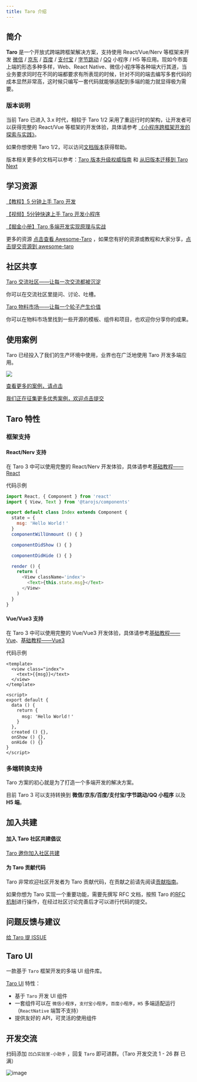 ```yaml
---
title: Taro 介绍
---
```


## 简介

**Taro** 是一个开放式跨端跨框架解决方案，支持使用 React/Vue/Nerv 等框架来开发 [微信](https://mp.weixin.qq.com/) / [京东](https://mp.jd.com/?entrance=taro) / [百度](https://smartprogram.baidu.com/) / [支付宝](https://mini.open.alipay.com/) / [字节跳动](https://developer.toutiao.com/) / [QQ](https://q.qq.com/) 小程序 / H5 等应用。现如今市面上端的形态多种多样，Web、React Native、微信小程序等各种端大行其道，当业务要求同时在不同的端都要求有所表现的时候，针对不同的端去编写多套代码的成本显然非常高，这时候只编写一套代码就能够适配到多端的能力就显得极为需要。

### 版本说明

当前 Taro 已进入 3.x 时代，相较于 Taro 1/2 采用了重运行时的架构，让开发者可以获得完整的 React/Vue 等框架的开发体验，具体请参考 [《小程序跨框架开发的探索与实践》](https://mp.weixin.qq.com/s?__biz=MzU3NDkzMTI3MA==&mid=2247483770&idx=1&sn=ba2cdea5256e1c4e7bb513aa4c837834)。

如果你想使用 Taro 1/2，可以访问[文档版本](/versions)获得帮助。

版本相关更多的文档可以参考：[Taro 版本升级权威指南](/blog/2020-09-01-taro-versions) 和 [从旧版本迁移到 Taro Next](./migration)

## 学习资源

[【教程】5 分钟上手 Taro 开发](https://docs.taro.zone/taro/docs/guide)

[【视频】5分钟快速上手 Taro 开发小程序](https://mp.weixin.qq.com/s?__biz=MzU3NDkzMTI3MA==&mid=2247484205&idx=1&sn=935bb7a35c11c33563eeb7c3aaca3321&chksm=fd2bab04ca5c2212b4cd8aeb5858bd08517aeb31e20727b22d1eee00b394184e7e61359e7dd9&token=1180618535&lang=zh_CN#rd)

[【掘金小册】Taro 多端开发实现原理与实战](https://juejin.im/book/5b73a131f265da28065fb1cd?referrer=5ba228f16fb9a05d3251492d)

更多的资源 [点击查看 Awesome-Taro](./composition.md) ，如果您有好的资源或教程和大家分享，[点击提交资源到 awesome-taro](https://github.com/NervJS/awesome-taro)

## 社区共享

[Taro 交流社区——让每一次交流都被沉淀](http://taro-club.jd.com/)

你可以在交流社区里提问、讨论、吐槽。

[Taro 物料市场——让每一个轮子产生价值](http://taro-ext.jd.com/)

你可以在物料市场里找到一些开源的模板、组件和项目，也欢迎你分享你的成果。

## 使用案例

Taro 已经投入了我们的生产环境中使用，业界也在广泛地使用 Taro 开发多端应用。

<a href="https://nervjs.github.io/taro-user-cases/"><img src="https://raw.githubusercontent.com/NervJS/taro-user-cases/master/user-cases.jpg" /></a>

[查看更多的案例，请点击](./showcase)

[我们正在征集更多优秀案例，欢迎点击提交](https://github.com/NervJS/taro/issues/244)

## Taro 特性

### 框架支持

#### React/Nerv 支持

在 Taro 3 中可以使用完整的 React/Nerv 开发体验，具体请参考[基础教程——React](https://nervjs.github.io/taro/docs/react)

代码示例

```javascript
import React, { Component } from 'react'
import { View, Text } from '@tarojs/components'

export default class Index extends Component {
  state = {
    msg: 'Hello World！'
  }
  componentWillUnmount () { }

  componentDidShow () { }

  componentDidHide () { }

  render () {
    return (
      <View className='index'>
        <Text>{this.state.msg}</Text>
      </View>
    )
  }
}
```

#### Vue/Vue3 支持

在 Taro 3 中可以使用完整的 Vue/Vue3 开发体验，具体请参考[基础教程——Vue](./vue)、[基础教程——Vue3](./vue3)

代码示例

```vue
<template>
  <view class="index">
    <text>{{msg}}</text>
  </view>
</template>

<script>
export default {
  data () {
    return {
      msg: 'Hello World！'
    }
  },
  created () {},
  onShow () {},
  onHide () {}
}
</script>
```

### 多端转换支持

Taro 方案的初心就是为了打造一个多端开发的解决方案。

目前 Taro 3 可以支持转换到 **微信/京东/百度/支付宝/字节跳动/QQ 小程序** 以及  **H5 端**。

## 加入共建

#### 加入 Taro 社区共建倡议

[Taro 邀你加入社区共建](https://github.com/NervJS/taro/issues/4714)

#### 为 Taro 贡献代码

Taro 非常欢迎社区开发者为 Taro 贡献代码，在贡献之前请先阅读[贡献指南](https://nervjs.github.io/taro/docs/CONTRIBUTING.html)。

如果你想为 Taro 实现一个重要功能，需要先撰写 RFC  文档，按照 Taro 的[RFC 机制](https://github.com/NervJS/taro-rfcs)进行操作，在经过社区讨论完善后才可以进行代码的提交。

## 问题反馈与建议

[给 Taro 提 ISSUE](https://nervjs.github.io/taro-issue-helper/)


## Taro UI

一款基于 `Taro` 框架开发的多端 UI 组件库。

[Taro UI](https://taro-ui.jd.com) 特性：

- 基于 `Taro` 开发 UI 组件
- 一套组件可以在 `微信小程序`，`支付宝小程序`，`百度小程序`，`H5` 多端适配运行（`ReactNative` 端暂不支持）
- 提供友好的 API，可灵活的使用组件

## 开发交流

扫码添加 `凹凸实验室-小助手` ，回复 `Taro` 即可进群。（Taro 开发交流 1 - 26 群 已满）

![image](https://storage.jd.com/taro-jd-com/static/wechaty.png)
